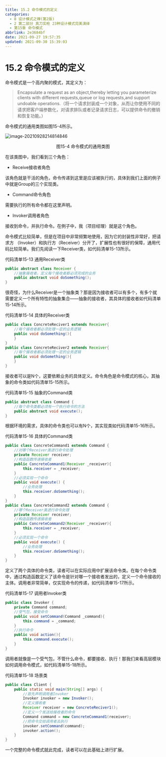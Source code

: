 ```yaml
---
title: 15.2 命令模式的定义
categories: 
  - 8 设计模式之禅(第2版)
  - 2 第二部分 真刀实枪 23种设计模式完美演绎
  - 第15章 命令模式
abbrlink: 2e3684bf
date: 2021-09-27 19:57:35
updated: 2021-09-30 15:39:03
---
```

# 15.2 命令模式的定义
命令模式是一个高内聚的模式，其定义为：
> Encapsulate a request as an object,thereby letting you parameterize clients with different requests,queue or log requests,and support undoable operations.（将一个请求封装成一个对象，从而让你使用不同的请求把客户端参数化，对请求排队或者记录请求日志，可以提供命令的撤销和恢复功能。）

命令模式的通用类图如图15-4所示。

![image-20210928214814846](https://gitee.com/XiaoLan223/images/raw/master/Blog/Sum/20210928214814.png)

<center>图15-4 命令模式的通用类图</center>

在该类图中，我们看到三个角色：
- Receive接收者角色

该角色就是干活的角色，命令传递到这里是应该被执行的，具体到我们上面的例子中就是Group的三个实现类。

- Command命令角色

需要执行的所有命令都在这里声明。

- Invoker调用者角色

接收到命令，并执行命令。在例子中，我（项目经理）就是这个角色。

命令模式比较简单，但是在项目中非常频繁地使用，因为它的封装性非常好，把请求方 （Invoker）和执行方（Receiver）分开了，扩展性也有很好的保障，通用代码比较简单。我们先阅读一下Receiver类，如代码清单15-13所示。

代码清单15-13 通用Receiver类
```java
public abstract class Receiver {
    //抽象接收者，定义每个接收者都必须完成的业务
    public abstract void doSomething();
}
```
很奇怪，为什么Receiver是一个抽象类？那是因为接收者可以有多个，有多个就需要定义一个所有特性的抽象集合——抽象的接收者，其具体的接收者如代码清单15-14所示。

代码清单15-14 具体的Receiver类
```java
public class ConcreteReciver1 extends Receiver{
    //每个接收者都必须处理一定的业务逻辑
    public void doSomething(){
    }
}
public class ConcreteReciver2 extends Receiver{
    //每个接收者都必须处理一定的业务逻辑
    public void doSomething(){
    }
}
```
接收者可以是N个，这要依赖业务的具体定义。命令角色是命令模式的核心，其抽象的命令类如代码清单15-15所示。

代码清单15-15 抽象的Command类
```java
public abstract class Command {
    //每个命令类都必须有一个执行命令的方法
    public abstract void execute();
}
```
根据环境的需求，具体的命令类也可以有N个，其实现类如代码清单15-16所示。

代码清单15-16 具体的Command类
```java
public class ConcreteCommand1 extends Command {
    //对哪个Receiver类进行命令处理
    private Receiver receiver;
    //构造函数传递接收者
    public ConcreteCommand1(Receiver _receiver){
        this.receiver = _receiver;
    }
    //必须实现一个命令
    public void execute() {
        //业务处理
        this.receiver.doSomething();
    }
}
public class ConcreteCommand2 extends Command {
    //哪个Receiver类进行命令处理
    private Receiver receiver;
    //构造函数传递接收者
    public ConcreteCommand2(Receiver _receiver){
        this.receiver = _receiver;
    }
    //必须实现一个命令
    public void execute() {
        //业务处理
        this.receiver.doSomething();
    }
}
```
定义了两个具体的命令类，读者可以在实际应用中扩展该命令类。在每个命令类中，通过构造函数定义了该命令是针对哪一个接收者发出的，定义一个命令接收的主体。调用者非常简单，仅实现命令的传递，如代码清单15-17所示。

代码清单15-17 调用者Invoker类
```java
public class Invoker {
    private Command command;
    //受气包，接受命令
    public void setCommand(Command _command){
        this.command = _command;
    }
    //执行命令
    public void action(){
        this.command.execute();
    }
}
```
调用者就像是一个受气包，不管什么命令，都要接收、执行！那我们来看高层模块如何调用命令模式，如代码清单15-18所示。

代码清单15-18 场景类
```java
public class Client {
    public static void main(String[] args) {
        //首先声明调用者Invoker
        Invoker invoker = new Invoker();
        //定义接收者
        Receiver receiver = new ConcreteReciver1();
        //定义一个发送给接收者的命令
        Command command = new ConcreteCommand1(receiver);
        //把命令交给调用者去执行
        invoker.setCommand(command);
        invoker.action();
    }
}
```
一个完整的命令模式就此完成，读者可以在此基础上进行扩展。
